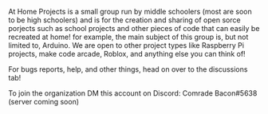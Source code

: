  
At Home Projects is a small group run by middle schoolers (most are soon to be high schoolers) and is for the creation and sharing of open sorce porjects such as school projects 
and other pieces of code that can easily be recreated at home! for example, the main subject of this group is, but not limited to, Arduino. 
We are open to other project types like Raspberry Pi projects, make code arcade, Roblox, and anything else you can think of! 


For bugs reports, help, and other things, head on over to the discussions tab!
  

To join the organization DM this account on Discord: Comrade Bacon#5638
(server coming soon)
